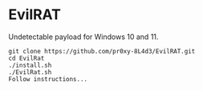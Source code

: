 # EvilRAT
Undetectable payload for Windows 10 and 11.
```
git clone https://github.com/pr0xy-8L4d3/EvilRAT.git
cd EvilRat
./install.sh
./EvilRat.sh
Follow instructions...
```
